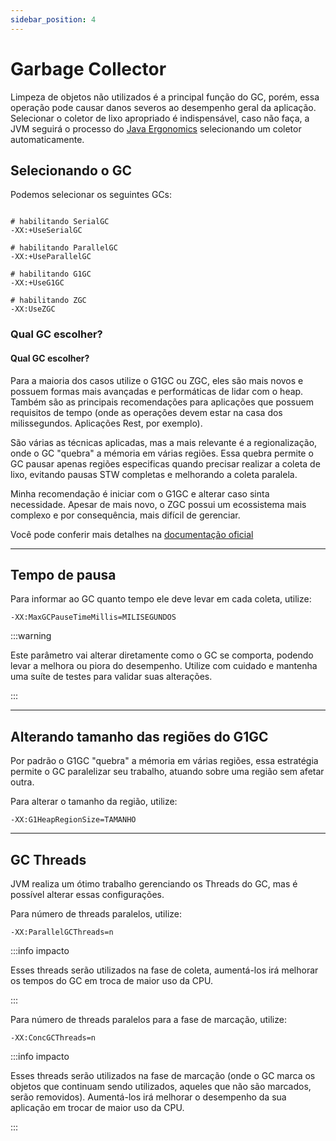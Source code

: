 ```yaml
---
sidebar_position: 4
---
```


# Garbage Collector

Limpeza de objetos não utilizados é a principal função do GC, porém, essa operação pode causar danos severos ao desempenho geral da aplicação.
Selecionar o coletor de lixo apropriado é indispensável, caso não faça, a JVM seguirá o processo do [Java Ergonomics](https://docs.oracle.com/en/java/javase/22/gctuning/ergonomics.html)
selecionando um coletor automaticamente.


## Selecionando o GC

Podemos selecionar os seguintes GCs:

```shell

# habilitando SerialGC
-XX:+UseSerialGC

# habilitando ParallelGC
-XX:+UseParallelGC

# habilitando G1GC
-XX:+UseG1GC

# habilitando ZGC
-XX:UseZGC
```

### Qual GC escolher?
#### Qual GC escolher?

Para a maioria dos casos utilize o G1GC ou ZGC, eles são mais novos e possuem formas mais avançadas e performáticas de lidar com o heap.
Também são as principais recomendações para aplicações que possuem requisitos de tempo (onde as operações devem estar na casa dos milissegundos. Aplicações Rest, por exemplo).

São várias as técnicas aplicadas, mas a mais relevante é a regionalização, onde o GC "quebra" a mémoria em várias regiões. 
Essa quebra permite o GC pausar apenas regiões especificas quando precisar realizar a coleta de lixo, evitando pausas STW completas e 
melhorando a coleta paralela. 

Minha recomendação é iniciar com o G1GC e alterar caso sinta necessidade. Apesar de mais novo, o ZGC possui um ecossistema mais complexo e por consequência, mais difícil de gerenciar.

Você pode conferir mais detalhes na [documentação oficial](https://docs.oracle.com/en/java/javase/17/gctuning/available-collectors.html)


---
## Tempo de pausa

Para informar ao GC quanto tempo ele deve levar em cada coleta, utilize:

```shell
-XX:MaxGCPauseTimeMillis=MILISEGUNDOS 
```

:::warning

Este parâmetro vai alterar diretamente como o GC se comporta, podendo levar a melhora ou piora do desempenho.
Utilize com cuidado e mantenha uma suíte de testes para validar suas alterações.

:::

---
## Alterando tamanho das regiões do G1GC

Por padrão o G1GC "quebra" a mémoria em várias regiões, essa estratégia permite o GC paralelizar seu trabalho, atuando sobre uma região sem afetar outra. 

Para alterar o tamanho da região, utilize:

```shell
-XX:G1HeapRegionSize=TAMANHO
```

---
## GC Threads

JVM realiza um ótimo trabalho gerenciando os Threads do GC, mas é possível alterar essas configurações.

Para número de threads paralelos, utilize:
```shell
-XX:ParallelGCThreads=n
```

:::info impacto

Esses threads serão utilizados na fase de coleta, aumentá-los irá melhorar os tempos do GC em troca de maior uso 
da CPU.

:::

Para número de threads paralelos para a fase de marcação, utilize:
```shell
-XX:ConcGCThreads=n
```

:::info impacto

Esses threads serão utilizados na fase de marcação (onde o GC marca os objetos que continuam sendo utilizados, aqueles
que não são marcados, serão removidos). Aumentá-los irá melhorar o desempenho da sua aplicação em trocar de maior uso 
da CPU.

:::
